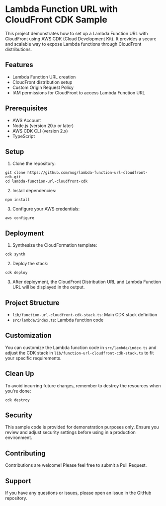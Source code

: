 # Lambda Function URL with CloudFront CDK Sample

This project demonstrates how to set up a Lambda Function URL with CloudFront using AWS CDK (Cloud Development Kit). It provides a secure and scalable way to expose Lambda functions through CloudFront distributions.

## Features

- Lambda Function URL creation
- CloudFront distribution setup
- Custom Origin Request Policy
- IAM permissions for CloudFront to access Lambda Function URL

## Prerequisites

- AWS Account
- Node.js (version 20.x or later)
- AWS CDK CLI (version 2.x)
- TypeScript

## Setup

1. Clone the repository:

```
git clone https://github.com/nog/lambda-function-url-cloudfront-cdk.git
cd lambda-function-url-cloudfront-cdk
```

2. Install dependencies:

```
npm install
```

3. Configure your AWS credentials:

```
aws configure
```

## Deployment

1. Synthesize the CloudFormation template:

```
cdk synth
```

2. Deploy the stack:

```
cdk deploy
```

3. After deployment, the CloudFront Distribution URL and Lambda Function URL will be displayed in the output.

## Project Structure

- `lib/function-url-cloudfront-cdk-stack.ts`: Main CDK stack definition
- `src/lambda/index.ts`: Lambda function code

## Customization

You can customize the Lambda function code in `src/lambda/index.ts` and adjust the CDK stack in `lib/function-url-cloudfront-cdk-stack.ts` to fit your specific requirements.

## Clean Up

To avoid incurring future charges, remember to destroy the resources when you're done:

```
cdk destroy
```

## Security

This sample code is provided for demonstration purposes only. Ensure you review and adjust security settings before using in a production environment.

## Contributing

Contributions are welcome! Please feel free to submit a Pull Request.

## Support

If you have any questions or issues, please open an issue in the GitHub repository.